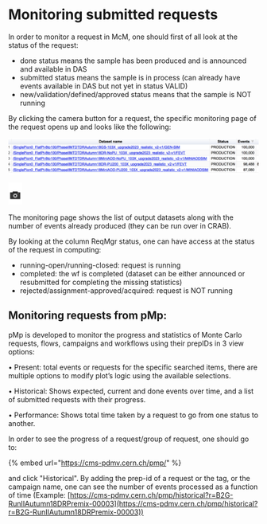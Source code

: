 # Monitoring submitted requests

In order to monitor a request in McM, one should first of all look at the status of the request:

* done status means the sample has been produced and is announced and available in DAS
* submitted status means the sample is in process (can already have events available in DAS but not yet in status VALID)
* new/validation/defined/approved status means that the sample is NOT running

By clicking the camera button for a request, the specific monitoring page of the request opens up and looks like the following:

![](<../.gitbook/assets/image (21).png>)

![Camera button ](<../.gitbook/assets/image (18).png>)

The monitoring page shows the list of output datasets along with the number of events already produced (they can be run over in CRAB).

By looking at the column ReqMgr status, one can have access at the status of the request in computing:

* running-open/running-closed: request is running
* completed: the wf is completed (dataset can be either announced or resubmitted for completing the missing statistics)
* rejected/assignment-approved/acquired: request is NOT running

## Monitoring requests from pMp:

pMp is developed to monitor the progress and statistics of Monte Carlo requests, flows, campaigns and workflows using their prepIDs in 3 view options:

• Present: total events or requests for the specific searched items, there are multiple options to modify plot’s logic using the available selections.

• Historical: Shows expected, current and done events over time, and a list of submitted requests with their progress.

• Performance: Shows total time taken by a request to go from one status to another.

In order to see the progress of a request/group of request, one should go to:

{% embed url="https://cms-pdmv.cern.ch/pmp/" %}

and click "Historical". By adding the prep-id of a request or the tag, or the campaign name, one can see the number of events processed as a function of time (Example: [https://cms-pdmv.cern.ch/pmp/historical?r=B2G-RunIIAutumn18DRPremix-00003](https://cms-pdmv.cern.ch/pmp/historical?r=B2G-RunIIAutumn18DRPremix-00003))
